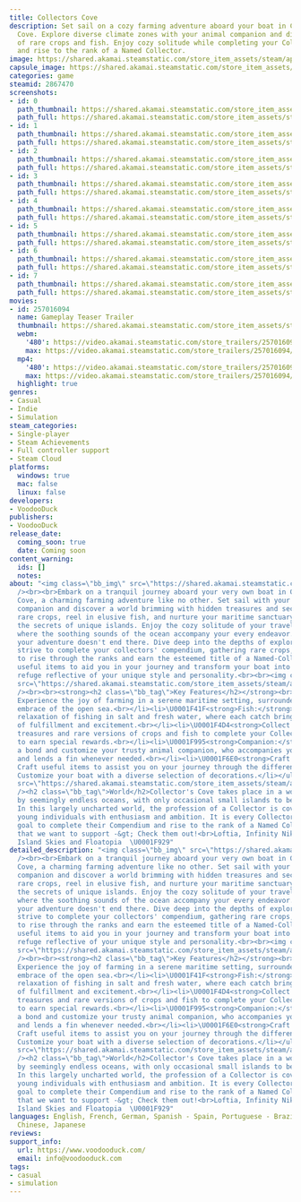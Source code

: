 ```yaml
---
title: Collectors Cove
description: Set sail on a cozy farming adventure aboard your boat in Collector's
  Cove. Explore diverse climate zones with your animal companion and discover a multitude
  of rare crops and fish. Enjoy cozy solitude while completing your Collector's compendium
  and rise to the rank of a Named Collector.
image: https://shared.akamai.steamstatic.com/store_item_assets/steam/apps/2867470/header.jpg?t=1729861778
capsule_image: https://shared.akamai.steamstatic.com/store_item_assets/steam/apps/2867470/capsule_231x87.jpg?t=1729861778
categories: game
steamid: 2867470
screenshots:
- id: 0
  path_thumbnail: https://shared.akamai.steamstatic.com/store_item_assets/steam/apps/2867470/ss_15582ad747dbb003715a88987322e3cf56d4123a.600x338.jpg?t=1729861778
  path_full: https://shared.akamai.steamstatic.com/store_item_assets/steam/apps/2867470/ss_15582ad747dbb003715a88987322e3cf56d4123a.1920x1080.jpg?t=1729861778
- id: 1
  path_thumbnail: https://shared.akamai.steamstatic.com/store_item_assets/steam/apps/2867470/ss_55ecf54e61a02c2d357dfd2688ca1651a139d398.600x338.jpg?t=1729861778
  path_full: https://shared.akamai.steamstatic.com/store_item_assets/steam/apps/2867470/ss_55ecf54e61a02c2d357dfd2688ca1651a139d398.1920x1080.jpg?t=1729861778
- id: 2
  path_thumbnail: https://shared.akamai.steamstatic.com/store_item_assets/steam/apps/2867470/ss_d83718bbc49d154e4d838bd7ffc06118eb393b97.600x338.jpg?t=1729861778
  path_full: https://shared.akamai.steamstatic.com/store_item_assets/steam/apps/2867470/ss_d83718bbc49d154e4d838bd7ffc06118eb393b97.1920x1080.jpg?t=1729861778
- id: 3
  path_thumbnail: https://shared.akamai.steamstatic.com/store_item_assets/steam/apps/2867470/ss_78457016c6148dcc0d381faca7aa3253a52053ff.600x338.jpg?t=1729861778
  path_full: https://shared.akamai.steamstatic.com/store_item_assets/steam/apps/2867470/ss_78457016c6148dcc0d381faca7aa3253a52053ff.1920x1080.jpg?t=1729861778
- id: 4
  path_thumbnail: https://shared.akamai.steamstatic.com/store_item_assets/steam/apps/2867470/ss_7962d14c1b50ad069d1090990e704ad7582d5827.600x338.jpg?t=1729861778
  path_full: https://shared.akamai.steamstatic.com/store_item_assets/steam/apps/2867470/ss_7962d14c1b50ad069d1090990e704ad7582d5827.1920x1080.jpg?t=1729861778
- id: 5
  path_thumbnail: https://shared.akamai.steamstatic.com/store_item_assets/steam/apps/2867470/ss_caff39b0d6dd88e77ead9f97341770059b4012d0.600x338.jpg?t=1729861778
  path_full: https://shared.akamai.steamstatic.com/store_item_assets/steam/apps/2867470/ss_caff39b0d6dd88e77ead9f97341770059b4012d0.1920x1080.jpg?t=1729861778
- id: 6
  path_thumbnail: https://shared.akamai.steamstatic.com/store_item_assets/steam/apps/2867470/ss_80eea52b908d316e94afb28f84bfaa4233eb584d.600x338.jpg?t=1729861778
  path_full: https://shared.akamai.steamstatic.com/store_item_assets/steam/apps/2867470/ss_80eea52b908d316e94afb28f84bfaa4233eb584d.1920x1080.jpg?t=1729861778
- id: 7
  path_thumbnail: https://shared.akamai.steamstatic.com/store_item_assets/steam/apps/2867470/ss_b33f74c9b73b2d07c8823104bc79355142eb34fa.600x338.jpg?t=1729861778
  path_full: https://shared.akamai.steamstatic.com/store_item_assets/steam/apps/2867470/ss_b33f74c9b73b2d07c8823104bc79355142eb34fa.1920x1080.jpg?t=1729861778
movies:
- id: 257016094
  name: Gameplay Teaser Trailer
  thumbnail: https://shared.akamai.steamstatic.com/store_item_assets/steam/apps/257016094/movie.293x165.jpg?t=1713871670
  webm:
    '480': https://video.akamai.steamstatic.com/store_trailers/257016094/movie480_vp9.webm?t=1713871670
    max: https://video.akamai.steamstatic.com/store_trailers/257016094/movie_max_vp9.webm?t=1713871670
  mp4:
    '480': https://video.akamai.steamstatic.com/store_trailers/257016094/movie480.mp4?t=1713871670
    max: https://video.akamai.steamstatic.com/store_trailers/257016094/movie_max.mp4?t=1713871670
  highlight: true
genres:
- Casual
- Indie
- Simulation
steam_categories:
- Single-player
- Steam Achievements
- Full controller support
- Steam Cloud
platforms:
  windows: true
  mac: false
  linux: false
developers:
- VoodooDuck
publishers:
- VoodooDuck
release_date:
  coming_soon: true
  date: Coming soon
content_warning:
  ids: []
  notes:
about: "<img class=\"bb_img\" src=\"https://shared.akamai.steamstatic.com/store_item_assets/steam/apps/2867470/extras/BirgitFeed2k-ezgif.com-optimize.gif?t=1729861778\"
  /><br><br>Embark on a tranquil journey aboard your very own boat in Collector's
  Cove, a charming farming adventure like no other. Set sail with your loyal animal
  companion and discover a world brimming with hidden treasures and secrets.<br><br>Cultivate
  rare crops, reel in elusive fish, and nurture your maritime sanctuary as you uncover
  the secrets of unique islands. Enjoy the cozy solitude of your travelling home,
  where the soothing sounds of the ocean accompany your every endeavor.<br><br>But
  your adventure doesn't end there. Dive deep into the depths of exploration as you
  strive to complete your collectors' compendium, gathering rare crops, fish and treasures
  to rise through the ranks and earn the esteemed title of a Named-Collector.<br><br>Craft
  useful items to aid you in your journey and transform your boat into a personalized
  refuge reflective of your unique style and personality.<br><br><img class=\"bb_img\"
  src=\"https://shared.akamai.steamstatic.com/store_item_assets/steam/apps/2867470/extras/Gardening2.gif?t=1729861778\"
  /><br><br><strong><h2 class=\"bb_tag\">Key Features</h2></strong><br><ul class=\"bb_ul\"><li>\U0001F33D<strong>Farm:</strong>
  Experience the joy of farming in a serene maritime setting, surrounded by the calming
  embrace of the open sea.<br></li><li>\U0001F41F<strong>Fish:</strong> Enjoy the
  relaxation of fishing in salt and fresh water, where each catch brings its own sense
  of fulfillment and excitement.<br></li><li>\U0001F4D4<strong>Collect:</strong> Discover
  treasures and rare versions of crops and fish to complete your Collector's Compendium
  to earn special rewards.<br></li><li>\U0001F995<strong>Companion:</strong> Forge
  a bond and customize your trusty animal companion, who accompanies you on your journey
  and lends a fin whenever needed.<br></li><li>\U0001F6E0️<strong>Craft:</strong>
  Craft useful items to assist you on your journey through the different climate zones.<br></li><li>\U0001F38D<strong>Decorate:</strong>
  Customize your boat with a diverse selection of decorations.</li></ul><br><img class=\"bb_img\"
  src=\"https://shared.akamai.steamstatic.com/store_item_assets/steam/apps/2867470/extras/Fishing.gif?t=1729861778\"
  /><h2 class=\"bb_tag\">World</h2>Collector's Cove takes place in a world shaped
  by seemingly endless oceans, with only occasional small islands to be discovered.
  In this largely uncharted world, the profession of a Collector is coveted, attracting
  young individuals with enthusiasm and ambition. It is every Collector's ultimate
  goal to complete their Compendium and rise to the rank of a Named Collector.<br><br>Games
  that we want to support -&gt; Check them out!<br>Loftia, Infinity Nikki, PuffPals:
  Island Skies and Floatopia  \U0001F929"
detailed_description: "<img class=\"bb_img\" src=\"https://shared.akamai.steamstatic.com/store_item_assets/steam/apps/2867470/extras/BirgitFeed2k-ezgif.com-optimize.gif?t=1729861778\"
  /><br><br>Embark on a tranquil journey aboard your very own boat in Collector's
  Cove, a charming farming adventure like no other. Set sail with your loyal animal
  companion and discover a world brimming with hidden treasures and secrets.<br><br>Cultivate
  rare crops, reel in elusive fish, and nurture your maritime sanctuary as you uncover
  the secrets of unique islands. Enjoy the cozy solitude of your travelling home,
  where the soothing sounds of the ocean accompany your every endeavor.<br><br>But
  your adventure doesn't end there. Dive deep into the depths of exploration as you
  strive to complete your collectors' compendium, gathering rare crops, fish and treasures
  to rise through the ranks and earn the esteemed title of a Named-Collector.<br><br>Craft
  useful items to aid you in your journey and transform your boat into a personalized
  refuge reflective of your unique style and personality.<br><br><img class=\"bb_img\"
  src=\"https://shared.akamai.steamstatic.com/store_item_assets/steam/apps/2867470/extras/Gardening2.gif?t=1729861778\"
  /><br><br><strong><h2 class=\"bb_tag\">Key Features</h2></strong><br><ul class=\"bb_ul\"><li>\U0001F33D<strong>Farm:</strong>
  Experience the joy of farming in a serene maritime setting, surrounded by the calming
  embrace of the open sea.<br></li><li>\U0001F41F<strong>Fish:</strong> Enjoy the
  relaxation of fishing in salt and fresh water, where each catch brings its own sense
  of fulfillment and excitement.<br></li><li>\U0001F4D4<strong>Collect:</strong> Discover
  treasures and rare versions of crops and fish to complete your Collector's Compendium
  to earn special rewards.<br></li><li>\U0001F995<strong>Companion:</strong> Forge
  a bond and customize your trusty animal companion, who accompanies you on your journey
  and lends a fin whenever needed.<br></li><li>\U0001F6E0️<strong>Craft:</strong>
  Craft useful items to assist you on your journey through the different climate zones.<br></li><li>\U0001F38D<strong>Decorate:</strong>
  Customize your boat with a diverse selection of decorations.</li></ul><br><img class=\"bb_img\"
  src=\"https://shared.akamai.steamstatic.com/store_item_assets/steam/apps/2867470/extras/Fishing.gif?t=1729861778\"
  /><h2 class=\"bb_tag\">World</h2>Collector's Cove takes place in a world shaped
  by seemingly endless oceans, with only occasional small islands to be discovered.
  In this largely uncharted world, the profession of a Collector is coveted, attracting
  young individuals with enthusiasm and ambition. It is every Collector's ultimate
  goal to complete their Compendium and rise to the rank of a Named Collector.<br><br>Games
  that we want to support -&gt; Check them out!<br>Loftia, Infinity Nikki, PuffPals:
  Island Skies and Floatopia  \U0001F929"
languages: English, French, German, Spanish - Spain, Portuguese - Brazil, Simplified
  Chinese, Japanese
reviews:
support_info:
  url: https://www.voodooduck.com/
  email: info@voodooduck.com
tags:
- casual
- simulation
---
```

